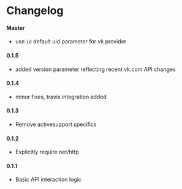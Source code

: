 Changelog
============

#### Master
- use `id` default uid parameter for vk provider

#### 0.1.5
- added version parameter reflecting recent vk.com API changes

#### 0.1.4
- minor fixes, travis integration added

#### 0.1.3
- Remove activesupport specifics

#### 0.1.2
- Explicitly require net/http

#### 0.1.1
- Basic API interaction logic


